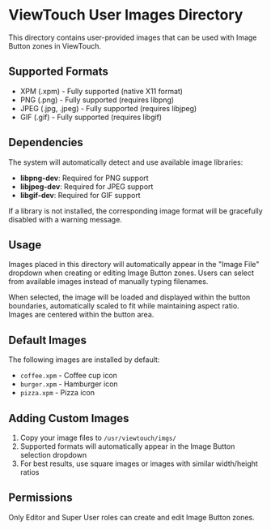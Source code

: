 # ViewTouch User Images Directory

This directory contains user-provided images that can be used with Image Button zones in ViewTouch.

## Supported Formats
- XPM (.xpm) - Fully supported (native X11 format)
- PNG (.png) - Fully supported (requires libpng)
- JPEG (.jpg, .jpeg) - Fully supported (requires libjpeg)
- GIF (.gif) - Fully supported (requires libgif)

## Dependencies
The system will automatically detect and use available image libraries:
- **libpng-dev**: Required for PNG support
- **libjpeg-dev**: Required for JPEG support
- **libgif-dev**: Required for GIF support

If a library is not installed, the corresponding image format will be gracefully disabled with a warning message.

## Usage
Images placed in this directory will automatically appear in the "Image File" dropdown when creating or editing Image Button zones. Users can select from available images instead of manually typing filenames.

When selected, the image will be loaded and displayed within the button boundaries, automatically scaled to fit while maintaining aspect ratio. Images are centered within the button area.

## Default Images
The following images are installed by default:
- `coffee.xpm` - Coffee cup icon
- `burger.xpm` - Hamburger icon
- `pizza.xpm` - Pizza icon

## Adding Custom Images
1. Copy your image files to `/usr/viewtouch/imgs/`
2. Supported formats will automatically appear in the Image Button selection dropdown
3. For best results, use square images or images with similar width/height ratios

## Permissions
Only Editor and Super User roles can create and edit Image Button zones.
